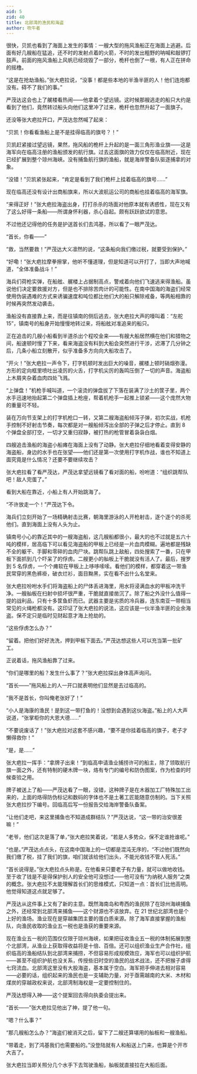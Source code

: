 ```yaml
---
aid: 5
zid: 40
title: 北部湾的渔民和海盗
author: 吹牛者
---
```


很快，贝凯也看到了海面上发生的事情：一艘大型的拖风渔船正在海面上逃避。后面有好几艘船在猛追，还不时的发射点着的火箭，不时的发出粗野的呐喊和敲锣打鼓声。前面的拖风渔船上风帆已经烧毁了一部分，桅杆也倒了一根，有人正在拼命的摇橹。

“这是在抢劫渔船。”张大疤拉说，“没事！都是些本地的半渔半匪的人！他们连炮都没有。碍不了我们的事。”

严茂达这会也上了艉楼看热闹——他拿着个望远镜。这时候那艘逃走的船只大约是看到了他们，竟然转过船头向他们这里冲了过来，桅杆也忽然升起了一面旗子。

还没等张大疤拉开口，严茂达忽然喊了起来：

“贝凯！你看看渔船上是不是挂得临高的旗号？！”

贝凯赶紧接过望远镜，果然，拖风船的桅杆上升起的是一面三角形渔业旗——这是海军向在临高注册的渔船颁发的航行旗。过去这面旗的效力仅仅在临高附近，现在已经扩展到整个琼州海峡。没有捕鱼航行旗的渔船，就是海岸警备队驱逐捕拿的对象。

“没错！”贝凯紧张起来，“肯定是看到了我们桅杆上挂着临高的旗号……”

现在临高还没有设计出商船旗来，所以大波航运公司的商船也挂着临高的海军旗。

“来得正好！”张大疤拉海盗出身，打打杀杀的场面对他原本就有诱惑性，现在又有了这么好得一条船——所谓身怀利器，杀心自起。颇有跃跃欲试的意思。

不过他还记得他的任务是护送首长们去鸿基，所以看了一眼严茂达。

“首长，你看——”

“救，当然要救！”严茂达大义凛然的说，“这条船向我们缴过税，就要受到保护。”

“好嘞！”张大疤拉摩拳擦掌，他听不懂道理，但是知道可以开打了，当即大声地喊道，“全体准备战斗！”

海兵们荷枪实弹，在船舷、艉楼上占据制高点，警戒着向他们飞速逃来得渔船。虽说他们决定要救援对方，但是也不排除苦肉计的可能性。在南中国海的海盗们经常使用伪装遇难的方式来诱骗速度和吨位都比他们大的船只解除戒备，等两船相靠的时候再突然发动袭击。

渔船没有直接靠上来，而是往镇南的侧后逃去，张大疤拉大声的嚎叫着：“左舵 15”，镇南号的船身开始慢慢地转过来，将船舷对准追来的船只。

正在追击的几艘小船看到半道杀出个程咬金来——有艘大船居然横在他们和猎物之间，船速顿时慢了下来，看来海盗没有料到大船会突然进行干涉，迟滞了几分钟之后，几条小船立刻散开，似乎准备多方向向大船攻击了。

“开火！”张大疤拉一声令下，打字机顿时发出巨大的噪音，艉楼上顿时硝烟弥漫。方形的定向框里喷吐出凌厉的火舌，打字机尖厉的轰鸣压倒了一切的声音。海盗船上木屑夹杂着血肉四处飞溅。

“上弹盘！”机枪手喊叫道，一个滚烫的弹盘拔了下落在装满了沙土的筐子里，两个水手迅速地抬起第二个弹盘插上枪座，帮着机枪手一起推上锁紧——这个庞然大物的重量可不轻。

装在万向节支架上的打字机枪口一转，又第二艘海盗船倾泻子弹，初次实战，机枪手控制不好射击节奏，每次都是对一艘船倾泻出全部的子弹之后才停止。直到 8 个弹盘全部打空，一切才又重归寂静，被打热的枪管冒着袅袅白烟。

四艘追击渔船的海盗小船瘫在海面上没有了动静。张大疤拉仔细地看着变得安静的海盗船，身边的水手也在张望——他们还是第一次使用打字机作战，谁也不知道上面究竟是什么情况？还要不要继续攻击？

张大疤拉看了看严茂达，严茂达拿望远镜看了看对面的船，吩咐道：“组织跳帮队吧！敌人完蛋了。”

看到大船在靠近，小船上有人开始跳海了。

“不许放走一个！”严茂达下令。

海兵们立刻开始了一场精确射击比赛，朝海里游泳的人开枪射击，逐个逐个的杀死他们。直到海面上没有人头为止。

镇南号小心的靠近其中的一艘海盗船，这几艘船都很小，最大的也不过就是五六十吨的模样，居高临下可以看见海盗船的甲板上已经是一片血肉模糊。遍地都是残缺不全的躯干、手脚和零碎的血肉尸块。跳帮队跳上敌船，四处搜索了一番，只在甲板下面抓到几个吓呆了的俘虏。二艘更小的舢板上干脆就没有活人了。最后，搜罗到 5 名俘虏，一个个瘫软在甲板上上哆哆嗦嗦。看他们的模样，都穿着这一带渔民常穿的黑色裤褂，破衣烂衫，面目黝黑，实在看不出什么名堂来。

张大疤拉吩咐水手们将海盗船上的尸体丢进海里，用水将浸满血水的甲板冲洗干净。一艘舢板在扫射中损坏很严重，干脆就直接凿沉了。除了船之外没什么值得一提的战利品，只有十多筐鱼虾而已。武器主要是劣质的冷兵器，连东南亚一带相当常见的火绳枪都没有。这印证了张大疤拉的说法，这应该是一伙半渔半匪的业余海盗。保不定只是临时见财起意才海上抢劫的。

“这些俘虏怎么办？”

“留着。把他们好好洗洗，押到甲板下面去。”严茂达想这些人可以充当第一批矿工。

正说着话，拖风渔船靠了过来。

“你们是哪里的船？发生什么事了？”张大疤拉探出身体高声询问。

“首长——”拖风船上的人一开口就表明他们显然是去过临高的。

“我不是首长，你叫俺老张好了！”

“小人是海康的渔民！是到这一带打鱼的！没想到会遇到这伙海盗。”船上的人大声说道，“张掌柜你的大恩大德……”

“不要说废话了！”张大疤拉对这套不感兴趣，“要不是你挂着临高的旗子，老子才懒得救你！”

“是，是……”

张大疤拉一挥手：“拿牌子出来！”到临高申请渔业捕捞许可的船主，除了领取航行旗一面之外，还有特制的硬木牌一块，烙有专门的编号和防伪图案，作为检查的时候查验之用。

牌子被送上了船——严茂达看了一眼，没错，这种牌子是在木器加工厂特殊加工出来的，上面的烙得防伪标记和数码的字体也不是土著工匠能随意仿制的。当下关照张大疤拉抄下编号。回临高后写一份报告交给海岸警备队备案。

“让他们走吧，来这里捕鱼也不知道成群结队？”严茂达说，“这一带的治安很差嘛！”

“老爷，他们这次是落了单，”张大疤拉笑着说，“若是人多势众，保不定谁抢谁呢。”

“也是。”严茂达点点头，在这南中国海上的一切都是混沌无序的，“不过他们既然向我们缴了税，挂了我们的旗，咱们就该给他们出头，不能光收钱不管人死活。”

“首长说得是。”张大疤拉点头称是。在他看来只要老子有力量，就可以做地收钱。至于收了钱是不是得保护别人的安全他可没想过——他可没有“为纳税人服务”之类的概念。张大疤拉不太能理解首长们的思维模式，只知道一点：首长们比他高明。他觉得知道这点就足够了。

严茂达从这件事上又有了新的主意。既然海南岛和粤西的渔民除了在琼州海峡捕鱼之外，还经常到北部湾来捕鱼——这个财源也不该放弃。在 21 世纪北部湾也是个上好的渔场。渔业现在是穿越集团主要的蛋白质来源。除了海军直接掌握的渔船队，向渔民收取的渔业五一税也是渔获的重要来源。

现在渔业五一税的范围仅仅限于琼州海峡，如果把征收渔业五一税的体制拓展到整个北部湾，从渔业上获取得收益将是十倍、百倍。还可以组织渔业生产合作社，组织临高的渔船结队到北部湾来捕捞，不但容易形成规模效应，海军也可以组织护航——甚至不组织护航也没关系，传授些旧时空的渔民的战术战法，还不把猴子虐得七窍流血。北部湾这里没有大股海盗，基本属于空白。海军把手伸进去相对容易——必要的话，组织起来的渔民也是一支辅助力量，对于亟需越南的大米、木材和煤炭的穿越政权来说，北部湾制海权是一定要控制住的。

严茂达想得入神——这个提案回去得向执委会提出来。

“首长——”张大疤拉见他出了神，提了他一句。

“嗯？什么事？”

“那几艘船怎么办？”海盗们被消灭之后，留下了二艘还算堪用的舢板和一艘渔船。

“带着走，到了鸿基我们也需要船的。”没登陆就有人和船送上门来，也算是个开市大吉了。

张大疤拉当即关照分几个水手下去驾驶渔船，舢板就直接拉在大船后面。
